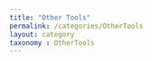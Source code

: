 ```yaml
---
title: "Other Tools"
permalink: /categories/OtherTools
layout: category
taxonomy : OtherTools
---
```

